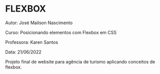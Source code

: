 # FLEXBOX

Autor: José Mailson Nascimento

Curso: Posicionando elementos com Flexbox em CSS

Professora: Karen Santos

Data: 21/06/2022

Projeto final de website para agência de turismo aplicando conceitos de flexbox.
